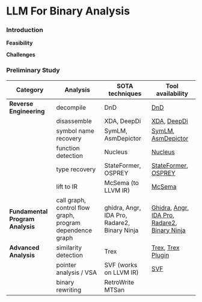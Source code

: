 # LLM For Binary Analysis
### Introduction
**Feasibility**

**Challenges**

### Preliminary Study
| **Category**                    | **Analysis**                                          | **SOTA techniques**                                  | **Tool availability**                                                                                                     |
|---------------------------------|-------------------------------------------------------|-----------------------------------------------------|---------------------------------------------------------------------------------------------------------------------------|
| **Reverse Engineering**                    | decompile                                             | DnD                                                 | [DnD](https://github.com/purseclab/DnD)                                                                        |
|                                 | disassemble                                           | XDA, DeepDi                                         | [XDA](https://github.com/CUMLSec/XDA), [DeepDi](https://github.com/DeepBitsTechnology/DeepDi)                             |
|                                 | symbol name recovery                                  | SymLM, AsmDepictor                                  | [SymLM](https://github.com/OSUSecLab/SymLM), [AsmDepictor](https://github.com/agwaBom/AsmDepictor)                        |
|                                 | function detection                                    | Nucleus                                             | [Nucleus](https://www.vusec.net/projects/function-detection/)                                                             |
|                                 | type recovery                                         | StateFormer, OSPREY                                  | [StateFormer](https://github.com/CUMLSec/stateformer), [OSPREY](https://drive.google.com/file/d/1_AD2iWNaYflS1EtxPL-mSH-UNncU8YY0/view?usp=sharing) |
|                                 | lift to IR                                            | McSema (to LLVM IR)                                 | [McSema](https://github.com/lifting-bits/mcsema)                                                                          |
| **Fundamental Program Analysis**| call graph, control flow graph, program dependence graph | ghidra, Angr, IDA Pro, Radare2, Binary Ninja       | [Ghidra](https://ghidra-sre.org/), [Angr](https://github.com/angr/angr), [IDA Pro](https://hex-rays.com/ida-pro/), [Radare2](https://rada.re/), [Binary Ninja](https://binary.ninja) |
| **Advanced Analysis**           | similarity detection                                  | Trex                                                | [Trex](https://github.com/CUMLSec/trex), [Trex Plugin](https://github.com/peikexin9/trex_plugin)                          |
|                                 | pointer analysis / VSA                                | SVF (works on LLVM IR)                              | [SVF](https://svf-tools.github.io/SVF/)                                                                                    |
|                                 | binary rewriting                                      | RetroWrite MTSan                                    |                                                                                                                           |

